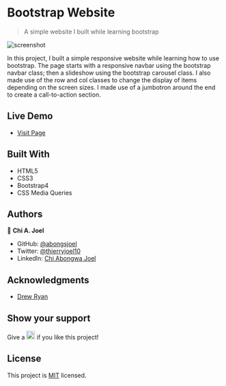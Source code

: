 # Bootstrap Website

> A simple website I built while learning bootstrap

![screenshot](../features/screenshot.png)

In this project, I built a simple responsive website while learning how to use bootstrap. The page starts with a responsive navbar using the bootstrap navbar class; then a slideshow using the bootstrap carousel class. I also made use of the row and col classes to change the display of items depending on the screen sizes. I made use of a jumbotron around the end to create a call-to-action section.

## Live Demo 

- [Visit Page](https://abongsjoel.github.io/bootstrap-website/.)

## Built With

- HTML5
- CSS3
- Bootstrap4
- CSS Media Queries

## Authors

👤 **Chi A. Joel**

- GitHub: [@abongsjoel](https://github.com/abongsjoel)
- Twitter: [@thierryjoel10](https://twitter.com/ThierryJoel10)
- LinkedIn: [Chi Abongwa Joel](https://www.linkedin.com/in/chi-abongwa-joel-b4285a97/)

## Acknowledgments

- [Drew Ryan](https://www.youtube.com/watch?v=TJF4ldO91n4)


## Show your support
<p> Give a 
  <g-emoji class="g-emoji" alias="star" fallback-src="https://github.githubassets.com/images/icons/emoji/unicode/2b50.png"><img class="emoji" alt="star" height="20" width="20" src="https://github.githubassets.com/images/icons/emoji/unicode/2b50.png"></g-emoji>
  if you like this project!</p>

## License
  <p>This project is <a href="../Features/LICENSE">MIT</a> licensed.</p>

